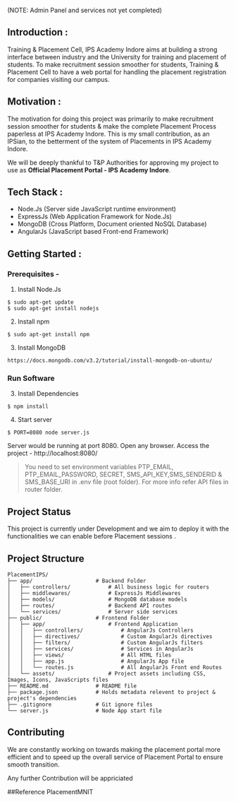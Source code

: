  

 (NOTE: Admin Panel and services not yet completed)
## Introduction :

Training & Placement Cell, IPS Academy Indore aims at building a strong interface between industry and the University for training and placement of students. To make recruitment session smoother for students, Training & Placement Cell to have a web portal for handling the placement registration for companies visiting our campus.

## Motivation :
The motivation for doing this project was primarily to make recruitment session smoother for students & make the complete Placement Process paperless at IPS Academy Indore. This is my small contribution, as an IPSian, to the betterment of the system of Placements in IPS Academy Indore.

We will be deeply thankful to T&P Authorities for approving my project to use as **Official Placement Portal - IPS Academy Indore**.

## Tech Stack :
* Node.Js (Server side JavaScript runtime environment)
* ExpressJs (Web Application Framework for Node.Js)
* MongoDB (Cross Platform, Document oriented NoSQL Database)
* AngularJs (JavaScript based Front-end Framework)

## Getting Started :

### Prerequisites -

1. Install Node.Js
```
$ sudo apt-get update
$ sudo apt-get install nodejs
```
2. Install npm
```
$ sudo apt-get install npm
```
3. Install MongoDB
```
https://docs.mongodb.com/v3.2/tutorial/install-mongodb-on-ubuntu/
```
### Run Software


3. Install Dependencies 
```
$ npm install
```
4. Start server
```
$ PORT=8080 node server.js
```
Server would be running at port 8080. Open any browser. Access the project - http://localhost:8080/

> You need to set environment variables PTP_EMAIL, PTP_EMAIL_PASSWORD, SECRET, SMS_API_KEY,SMS_SENDERID & SMS_BASE_URI in .env file (root folder). For more info refer API files in router folder.

## Project Status

This project is currently under Development and we aim to deploy it with the functionalities we can enable before Placement sessions .


## Project Structure
   
    PlacementIPS/
    ├── app/                    # Backend Folder
    │   ├── controllers/            # All business logic for routers
    │   ├── middlewares/            # ExpressJs Middlewares
    │   ├── models/                 # MongoDB database models
    │   ├── routes/                 # Backend API routes
    │   └── services/               # Server side services 
    ├── public/                 # Frontend Folder
    │   ├── app/                    # Frontend Application
    │   │   ├── controllers/            # AngularJs Controllers
    │   │   ├── directives/             # Custom AngularJs directives 
    │   │   ├── filters/                # Custom AngularJs filters
    │   │   ├── services/               # Services in AngularJs
    │   │   ├── views/                  # All HTML files
    │   │   ├── app.js                  # AngularJs App file
    │   │   └── routes.js               # All AngularJs Front end Routes 
    │   └── assets/                 # Project assets including CSS, Images, Icons, JavaScripts files
    ├── README.md               # README file
    ├── package.json            # Holds metadata relevent to project & project's dependencies 
    ├── .gitignore              # Git ignore files 
    └── server.js               # Node App start file


## Contributing
We are constantly working on towards making the placement portal more efficient and to speed up the overall service of Placement Portal to ensure smooth transition.

Any further Contribution will be appriciated




## Reference PlacementMNIT 
 
